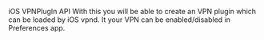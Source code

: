 iOS VPNPlugIn API
With this you will be able to create an VPN plugin which can be loaded by iOS vpnd. It your VPN can be enabled/disabled in Preferences app.
